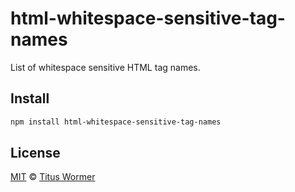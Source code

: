 <!--This file is generated by `build-packages.js`-->

# html-whitespace-sensitive-tag-names

List of whitespace sensitive HTML tag names.

## Install

```sh
npm install html-whitespace-sensitive-tag-names
```

## License

[MIT](https://github.com/rehypejs/rehype-minify/blob/master/license) © [Titus Wormer](http://wooorm.com)
